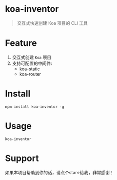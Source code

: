 # koa-inventor

> 交互式快速创建 Koa 项目的 CLI 工具


# Feature
1. 交互式创建 `Koa` 项目
2. 支持可配置的中间件:
   - koa-static
   - koa-router

# Install

```shell
npm install koa-inventor -g
```

# Usage

```shell
koa-inventor
```

# Support

如果本项目帮助到你的话，请点个star⭐给我，非常感谢！
